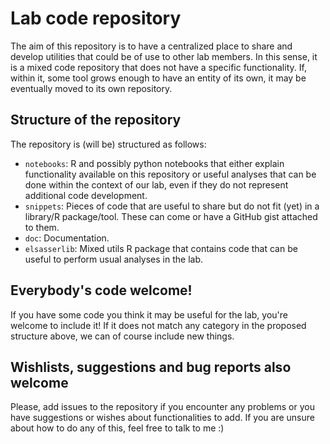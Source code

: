 # Lab code repository
The aim of this repository is to have a centralized place to share and develop utilities that could be of use to other lab members. In this sense, it is a mixed code repository that does not have a specific functionality. If, within it, some tool grows enough to have an entity of its own, it may be eventually moved to its own repository.

## Structure of the repository
The repository is (will be) structured as follows:

- `notebooks`: R and possibly python notebooks that either explain functionality available on this repository or useful analyses that can be done within the context of our lab, even if they do not represent additional code development.
- `snippets`: Pieces of code that are useful to share but do not fit (yet) in a library/R package/tool. These can come or have a GitHub gist attached to them.
- `doc`: Documentation.
- `elsasserlib`: Mixed utils R package that contains code that can be useful to perform usual analyses in the lab.

## Everybody's code welcome!
If you have some code you think it may be useful for the lab, you're welcome to include it! If it does not match any category in the proposed structure above, we can of course include new things.

## Wishlists, suggestions and bug reports also welcome
Please, add issues to the repository if you encounter any problems or you have suggestions or wishes about functionalities to add. If you are unsure about how to do any of this, feel free to talk to me :)
